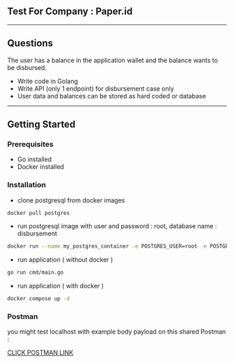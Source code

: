 ## Test For Company : Paper.id

<hr/>

## Questions

The user has a balance in the application wallet and the balance wants to be
disbursed.
- Write code in Golang
- Write API (only 1 endpoint) for disbursement case only
- User data and balances can be stored as hard coded or database

<hr/>

## Getting Started
### Prerequisites
- Go installed
- Docker installed

### Installation

- clone postgresql from docker images
```bash
docker pull postgres
```

- run postgresql image with user and password : root, database name : disbursement
```bash
docker run --name my_postgres_container -e POSTGRES_USER=root -e POSTGRES_PASSWORD=root -e POSTGRES_DB=disbursement -p 5432:5432 -d postgres
```

- run application ( without docker )
```bash
go run cmd/main.go
```

- run application ( with docker )
```bash
docker compose up -d
```

### Postman

you might test localhost with example body payload on this shared Postman :

[CLICK POSTMAN LINK ](https://documenter.getpostman.com/view/5266147/2s9Ykn8hPE)